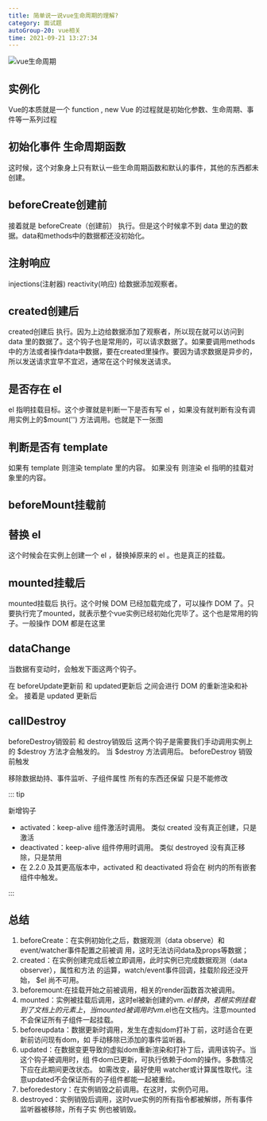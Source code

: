 ```yaml
---
title: 简单说一说vue生命周期的理解?
category: 面试题
autoGroup-20: vue相关
time: 2021-09-21 13:27:34
---
```


![vue生命周期](https://cn.vuejs.org/images/lifecycle.png)

## 实例化

Vue的本质就是一个 function , new Vue 的过程就是初始化参数、生命周期、事件等一系列过程  

## 初始化事件 生命周期函数

这时候，这个对象身上只有默认一些生命周期函数和默认的事件，其他的东西都未创建。  

## beforeCreate创建前

接着就是 beforeCreate（创建前） 执行。但是这个时候拿不到 data 里边的数据。data和methods中的数据都还没初始化。  

## 注射响应

injections(注射器) reactivity(响应) 给数据添加观察者。  

## created创建后

created创建后 执行。因为上边给数据添加了观察者，所以现在就可以访问到 data 里的数据了。这个钩子也是常用的，可以请求数据了。如果要调用methods中的方法或者操作data中数据，要在created里操作。要因为请求数据是异步的，所以发送请求宜早不宜迟，通常在这个时候发送请求。  

## 是否存在 el 

el 指明挂载目标。这个步骤就是判断一下是否有写 el ，如果没有就判断有没有调用实例上的$mount('') 方法调用。也就是下一张图  

## 判断是否有 template

如果有 template 则渲染 template 里的内容。  如果没有 则渲染 el 指明的挂载对象里的内容。  

## beforeMount挂载前

## 替换 el  

这个时候会在实例上创建一个 el ，替换掉原来的 el 。也是真正的挂载。  

## mounted挂载后  

mounted挂载后 执行。这个时候 DOM 已经加载完成了，可以操作 DOM 了。只要执行完了mounted，就表示整个vue实例已经初始化完毕了。这个也是常用的钩子。一般操作 DOM 都是在这里  

## dataChange

当数据有变动时，会触发下面这两个钩子。  

在 beforeUpdate更新前 和 updated更新后 之间会进行 DOM 的重新渲染和补全。  接着是 updated 更新后   

## callDestroy  

beforeDestroy销毁前 和 destroy销毁后 这两个钩子是需要我们手动调用实例上的 $destroy 方法才会触发的。
当 $destroy 方法调用后。
beforeDestroy 销毁前触发  

移除数据劫持、事件监听、子组件属性 所有的东西还保留 只是不能修改  

::: tip

新增钩子

- activated：keep-alive 组件激活时调用。
  类似 created 没有真正创建，只是激活
- deactivated：keep-alive 组件停用时调用。
  类似 destroyed 没有真正移除，只是禁用
- 在 2.2.0 及其更高版本中，activated 和 deactivated 将会在 树内的所有嵌套组件中触发。  

:::

## 总结

1. beforeCreate：在实例初始化之后，数据观测（data observe）和event/watcher事件配置之前被调
   用，这时无法访问data及props等数据；
2. created：在实例创建完成后被立即调用，此时实例已完成数据观测（data observer），属性和方法
   的运算，watch/event事件回调，挂载阶段还没开始， $el 尚不可用。  
3. beforemount:在挂载开始之前被调用，相关的render函数首次被调用。
4. mounted：实例被挂载后调用，这时el被新创建的vm. $el 替换，若根实例挂载到了文档上的元素
   上，当mounted被调用时vm.$el也在文档内。注意mounted不会保证所有子组件一起挂载。
5. beforeupdata：数据更新时调用，发生在虚拟dom打补丁前，这时适合在更新前访问现有dom，如
   手动移除已添加的事件监听器。
6. updated：在数据变更导致的虚拟dom重新渲染和打补丁后，调用该钩子。当这个钩子被调用时，组
   件dom已更新，可执行依赖于dom的操作。多数情况下应在此期间更改状态。 如需改变，最好使用
   watcher或计算属性取代。注意updated不会保证所有的子组件都能一起被重绘。
7. beforedestory：在实例销毁之前调用。在这时，实例仍可用。
8. destroyed：实例销毁后调用，这时vue实例的所有指令都被解绑，所有事件监听器被移除，所有子实
   例也被销毁。  